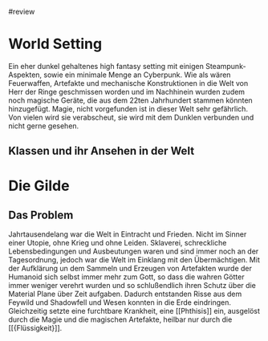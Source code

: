 #review
# World Setting
Ein eher dunkel gehaltenes high fantasy setting mit einigen Steampunk-Aspekten, sowie ein minimale Menge an Cyberpunk. Wie als wären Feuerwaffen, Artefakte und mechanische Konstruktionen in die Welt von Herr der Ringe geschmissen worden und im Nachhinein wurden zudem noch magische Geräte, die aus dem 22ten Jahrhundert stammen könnten hinzugefügt. Magie, nicht vorgefunden ist in dieser Welt sehr gefährlich. Von vielen wird sie verabscheut, sie wird mit dem Dunklen verbunden und nicht gerne gesehen.

## Klassen und ihr Ansehen in der Welt

# Die Gilde
## Das Problem
Jahrtausendelang war die Welt in Eintracht und Frieden. Nicht im Sinner einer Utopie, ohne Krieg und ohne Leiden. Sklaverei, schreckliche Lebensbedingungen und Ausbeutungen waren und sind immer noch an der Tagesordnung, jedoch war die Welt im Einklang mit den Übermächtigen. Mit der Aufklärung un dem Sammeln und Erzeugen von Artefakten wurde der Humanoid sich selbst immer mehr zum Gott, so dass die wahren Götter immer weniger verehrt wurden und so schlußendlich ihren Schutz über die Material Plane über Zeit aufgaben. Dadurch entstanden Risse aus dem Feywild und Shadowfell und Wesen konnten in die Erde eindringen. Gleichzeitig setzte eine furchtbare Krankheit, eine [[Phthisis]] ein, ausgelöst durch die Magie und die magischen Artefakte, heilbar nur durch die [[{Flüssigkeit}]]. 